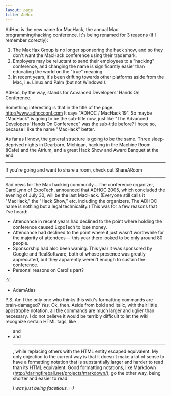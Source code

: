 ```yaml
---
layout: page
title: AdHoc
---
```




AdHoc is the new name for MacHack, the annual Mac programming/hacking conference. It's being renamed for 3 reasons (if I remember corectly):
1. The MacHax Group is no longer sponsoring the hack show, and so they don't want the MacHack conference using their trademark.
2. Employers may be reluctant to send their employees to a "hacking" conference, and changing the name is significantly easier than educating the world on the "true" meaning.
3. In recent years, it's been drifting towards other platforms aside from the Mac, i.e. Linux and Palm (but not Windows!).

AdHoc, by the way, stands for Advanced Developers' Hands On Conference.

Something interesting is that in the title of the page:
http://www.adhocconf.com
It says "ADHOC / MacHack 19". So maybe "MacHack" is going to be the sub-title now, just like "The Advanced Developers' Hands On Conference" was the sub-title before? I hope so, because I like the name "MacHack" better.

As far as I know, the general structure is going to be the same. Three sleep-deprived nights in Dearborn, Michigan, hacking in the Machine Room (iCafe) and the Atrium, and a great Hack Show and Award Banquet at the end. 

----
If you're going and want to share a room, check out ShareARoom

----
Sad news for the Mac hacking community... The conference organizer, CarolLynn of ExpoTech, announced that ADHOC 2005, which concluded the evening of July 30, will be the last MacHack. (Everyone still calls it "MacHack," the "Hack Show," etc. including the organizers. The ADHOC name is nothing but a legal technicality.) This was for a few reasons that I've heard:


* Attendance in recent years had declined to the point where holding the conference caused ExpoTech to lose money.
* Attendance had declined to the point where it just wasn't worthwhile for the majority of attendees -- this year there looked to be only around 80 people.
* Sponsorship had also been waning. This year it was sponsored by Google and RealSoftware, both of whose presence was greatly appreciated, but they apparently weren't enough to sustain the conference.
* Personal reasons on Carol's part?


:'(

- AdamAtlas

P.S. Am I the only one who thinks this wiki's formatting commands are brain-damaged?
*Yes.*
Ok, then. Aside from bold and italic, with their little apostrophe notation, all the commands are much larger and uglier than necessary. I do not believe it would be terribly difficult to let the wiki recognize certain HTML tags, like <ul> and <li> and <hr>, while replacing others with the HTML entity escaped equivalent. My only objection to the current way is that it doesn't make a lot of sense to have a formatting notation that is substantially larger and harder to read than its HTML equivalent. Good formatting notations, like Markdown (http://daringfireball.net/projects/markdown/), go the other way, being shorter and easier to read.

*I was just being facetious. :-)*

